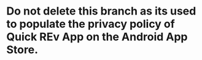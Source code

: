 # Do not delete this branch as its used to populate the  privacy policy  of Quick REv App  on the Android App  Store.

